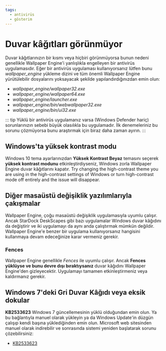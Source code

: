 ```yaml
---
tags:
  - antivirüs
  - gösterim
---
```


# Duvar kâğıtları görünmüyor

Duvar kâğıtlarınızın bir kısmı veya hiçbiri görünmüyorsa bunun nedeni genellikle Wallpaper Engine'i yanlışlıkla engelleyen bir antivirüs uygulamasıdır. Eğer bir antivirüs uygulaması kullanıyorsanız lütfen bunu *wallpaper_engine* yükleme dizini ve tüm önemli Wallpaper Engine yürütülebilir dosyalarını yoksayacak şekilde yapılandırdığınızdan emin olun:

* *wallpaper_engine/wallpaper32.exe*
* *wallpaper_engine/wallpaper64.exe*
* *wallpaper_engine/launcher.exe*
* *wallpaper_engine/bin/webwallpaper32.exe*
* *wallpaper_engine/bin/ui32.exe*

::: tip Yüklü bir antivirüs uygulamanız varsa (Windows Defender hariç) sorunlarınızın sebebi büyük olasılıkla bu uygulamadır. İlk denemeleriniz bu sorunu çözmüyorsa bunu araştırmak için biraz daha zaman ayırın.
:::

## Windows'ta yüksek kontrast modu

Windows 10 tema ayarlarınızdan **Yüksek Kontrast Beyaz** temasını seçerek **yüksek kontrast modunu** etkinleştirdiyseniz, Windows zorla Wallpaper Engine duvar kâğıtlarını kapatır. Try changing the high-contrast theme you are using in the high-contrast settings of Windows or turn high-contrast mode off entirely and the issue will disappear.

## Diğer masaüstü değişiklik yazılımlarıyla çakışmalar

Wallpaper Engine, çoğu masaüstü değişiklik uygulamasıyla uyumlu çalışır. Ancak StarDock DeskScapes gibi bazı uygulamalar Windows duvar kâğıdını da değiştirir ve iki uygulamayı da aynı anda çalıştırmak mümkün değildir. Wallpaper Engine'e benzer bir uygulama kullanıyorsanız hangisini kullanmaya devam edeceğinize karar vermeniz gerekir.

### Fences

Wallpaper Engine genellikle *Fences* ile uyumlu çalışır. Ancak **Fences yüklüyse ve bunu devre dışı bıraktıysanız** duvar kâğıdını Wallpaper Engine'den gizleyecektir. Uygulamayı tamamen etkinleştirmeniz veya kaldırmanız gerekir.

## Windows 7'deki Gri Duvar Kâğıdı veya eksik dokular

**KB2533623** Windows 7 güncellemesinin yüklü olduğundan emin olun. Ya bu bağlantıyla manuel olarak yükleyin ya da Windows Update'in düzgün çalışıp kendi başına yüklediğinden emin olun. Microsoft web sitesinden manuel olarak indirebilir ve sonrasında sistemi yeniden başlatarak sorunu çözebilirsiniz:

* [KB2533623](https://support.microsoft.com/tr-tr/help/2533623/microsoft-security-advisory-insecure-library-loading-could-allow-remot)